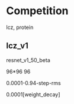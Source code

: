 # Competition
lcz, protein

## lcz_v1
resnet_v1_50_beta

96*96 96 

0.0001-0.94-step-rms

0.0001[weight_decay]
